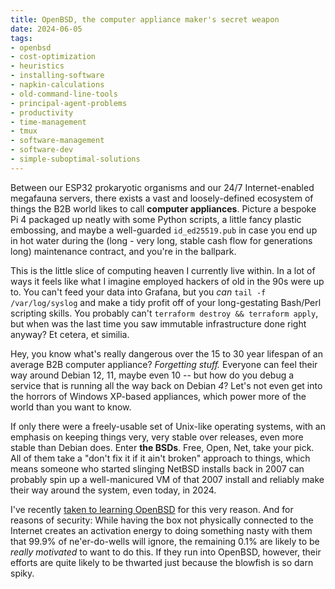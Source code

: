 ```yaml
---
title: OpenBSD, the computer appliance maker's secret weapon
date: 2024-06-05
tags: 
- openbsd
- cost-optimization
- heuristics
- installing-software
- napkin-calculations
- old-command-line-tools
- principal-agent-problems
- productivity
- time-management
- tmux
- software-management
- software-dev
- simple-suboptimal-solutions
---
```



Between our ESP32 prokaryotic organisms and our 24/7 Internet-enabled
megafauna servers, there exists a vast and loosely-defined ecosystem of things 
the 
B2B world likes to call **computer appliances**. Picture a bespoke Pi 4 packaged 
up neatly with some Python scripts, a little fancy plastic embossing, and maybe
a well-guarded `id_ed25519.pub` in case you end up in hot water during the 
(long - very long, stable cash flow for generations long) maintenance contract, 
and you're in the ballpark.

This is the little slice of computing heaven I currently live within. In a lot
of ways it feels like what I imagine employed hackers of old in the 90s were up
to. You can't feed your data into Grafana, but you *can* `tail -f /var/log/syslog` 
and make
a tidy profit off of your long-gestating Bash/Perl scripting skills.
You probably can't `terraform destroy && terraform apply`, but when was the
last time you saw immutable infrastructure done right anyway? Et cetera,
et similia.

Hey, you know what's really dangerous over the 15 to 30 year lifespan of an
average B2B computer appliance? *Forgetting stuff.* Everyone can feel their
way around Debian 12, 11, maybe even 10 -- but how do you debug a service that
is running all the way back on Debian *4*? Let's not even get into the horrors
of Windows XP-based appliances, which power more of the world than you want
to know.

If only there were a freely-usable set of Unix-like operating systems, with an
emphasis on keeping things very, very stable over releases, even more stable
than Debian does. Enter **the BSDs**. Free, Open, Net, take your pick. All of
them take a "don't fix it if it ain't broken" approach to things, which means
someone who started slinging NetBSD installs back in 2007 can probably spin up
a well-manicured VM of that 2007 install and reliably make their way around
the system, even today, in 2024.

I've recently
[taken to learning OpenBSD](../i-m-turning-30-so-i-m-switching-to-openbsd/)
for this very reason. And for reasons of security: While having the box not
physically connected to the Internet creates an activation energy to doing
something nasty with them that
99.9% of
ne'er-do-wells will ignore, the remaining 0.1% are likely to be
*really motivated* to want to do this. If they run into OpenBSD, however, their
efforts are quite likely to be thwarted just because the blowfish is so darn
spiky.
